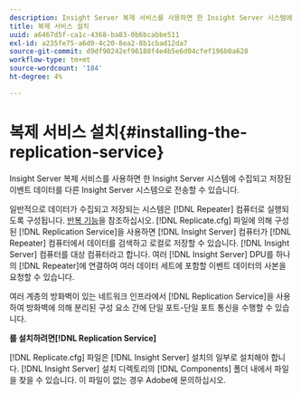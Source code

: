 ```yaml
---
description: Insight Server 복제 서비스를 사용하면 한 Insight Server 시스템에 수집되고 저장된 이벤트 데이터를 다른 Insight Server 시스템으로 전송할 수 있습니다.
title: 복제 서비스 설치
uuid: a6467d5f-ca1c-4368-ba83-0b6bcabbe511
exl-id: a235fe75-a6d0-4c20-8ea2-8b1cbad12da7
source-git-commit: d9df90242ef96188f4e4b5e6d04cfef196b0a628
workflow-type: tm+mt
source-wordcount: '184'
ht-degree: 4%

---
```


# 복제 서비스 설치{#installing-the-replication-service}

Insight Server 복제 서비스를 사용하면 한 Insight Server 시스템에 수집되고 저장된 이벤트 데이터를 다른 Insight Server 시스템으로 전송할 수 있습니다.

일반적으로 데이터가 수집되고 저장되는 시스템은 [!DNL Repeater] 컴퓨터로 실행되도록 구성됩니다. [반복 기능](../../../home/c-inst-svr/c-rptr-fntly/c-rptr-fntly.md)을 참조하십시오. [!DNL Replicate.cfg] 파일에 의해 구성된 [!DNL Replication Service]을 사용하면 [!DNL Insight Server] 컴퓨터가 [!DNL Repeater] 컴퓨터에서 데이터를 검색하고 로컬로 저장할 수 있습니다. [!DNL Insight Server] 컴퓨터를 대상 컴퓨터라고 합니다. 여러 [!DNL Insight Server] DPU를 하나의 [!DNL Repeater]에 연결하여 여러 데이터 세트에 포함할 이벤트 데이터의 사본을 요청할 수 있습니다.

여러 계층의 방화벽이 있는 네트워크 인프라에서 [!DNL Replication Service]을 사용하여 방화벽에 의해 분리된 구성 요소 간에 단일 포트-단일 포트 통신을 수행할 수 있습니다.

**를 설치하려면[!DNL Replication Service]**

[!DNL Replicate.cfg] 파일은 [!DNL Insight Server] 설치의 일부로 설치해야 합니다. [!DNL Insight Server] 설치 디렉토리의 [!DNL Components] 폴더 내에서 파일을 찾을 수 있습니다. 이 파일이 없는 경우 Adobe에 문의하십시오.
